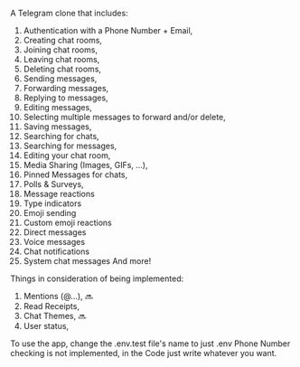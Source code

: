A Telegram clone that includes:

1. Authentication with a Phone Number + Email,
2. Creating chat rooms,
3. Joining chat rooms,
4. Leaving chat rooms,
5. Deleting chat rooms,
6. Sending messages,
7. Forwarding messages,
8. Replying to messages,
9. Editing messages,
10. Selecting multiple messages to forward and/or delete,
11. Saving messages,
12. Searching for chats,
13. Searching for messages,
14. Editing your chat room,
15. Media Sharing (Images, GIFs, ...),
16. Pinned Messages for chats,
17. Polls & Surveys,
18. Message reactions
19. Type indicators
20. Emoji sending
21. Custom emoji reactions
22. Direct messages
23. Voice messages
24. Chat notifications
25. System chat messages
And more!

Things in consideration of being implemented:

1. Mentions (@...), 🔜
2. Read Receipts,
3. Chat Themes, 🔜
4. User status,

To use the app, change the .env.test file's name to just .env
Phone Number checking is not implemented, in the Code just write whatever you want.
